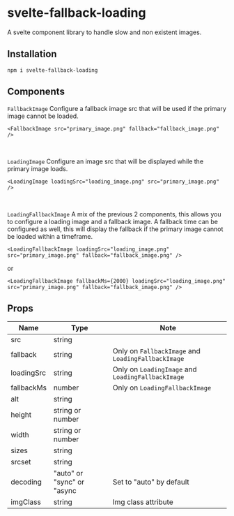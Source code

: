 # svelte-fallback-loading

A svelte component library to handle slow and non existent images.

## Installation

`npm i svelte-fallback-loading`

## Components

`FallbackImage` Configure a fallback image src that will be used if the primary image cannot be loaded.

```
<FallbackImage src="primary_image.png" fallback="fallback_image.png" />
```

<br>

`LoadingImage` Configure an image src that will be displayed while the primary image loads.

```
<LoadingImage loadingSrc="loading_image.png" src="primary_image.png" />
```

<br>

`LoadingFallbackImage` A mix of the previous 2 components, this allows you to configure a loading image and a fallback image. A fallback time can be configured as well, this will display the fallback if the primary image cannot be loaded within a timeframe.

```
<LoadingFallbackImage loadingSrc="loading_image.png" src="primary_image.png" fallback="fallback_image.png" />
```

or

```
<LoadingFallbackImage fallbackMs={2000} loadingSrc="loading_image.png" src="primary_image.png" fallback="fallback_image.png" />
```

## Props

| Name       | Type                       | Note                                               |
| ---------- | -------------------------- | -------------------------------------------------- |
| src        | string                     |                                                    |
| fallback   | string                     | Only on `FallbackImage` and `LoadingFallbackImage` |
| loadingSrc | string                     | Only on `LoadingImage` and `LoadingFallbackImage`  |
| fallbackMs | number                     | Only on `LoadingFallbackImage`                     |
| alt        | string                     |                                                    |
| height     | string or number           |                                                    |
| width      | string or number           |                                                    |
| sizes      | string                     |                                                    |
| srcset     | string                     |                                                    |
| decoding   | "auto" or "sync" or "async | Set to "auto" by default                           |
| imgClass   | string                     | Img class attribute                                |
